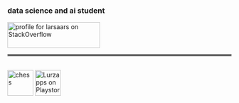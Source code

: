 ### data science and ai student
<a href="https://stackoverflow.com/users/5899585/larsaars"><img src="https://stackexchange.com/users/flair/7799666.png" width="208" height="58" alt="profile for larsaars on StackOverflow" title="profile for larsaars on StackOverflow" /></a>
<br>
<hr style="border:2px solid gray"> </hr>
<br>
<a href="https://chess-45a81.web.app/#/"><img src="https://chess-45a81.web.app/favicon.png" width="58" height="58" alt="chess" title="chess" /></a>
<a href="https://play.google.com/store/apps/developer?id=Lurzapps"><img src="view-source:https://www.gstatic.com/android/market_images/web/favicon_v2.ico" width="58" height="58" alt="Lurzapps on Playstore" title="Lurzapps on Playstore" /></a>
